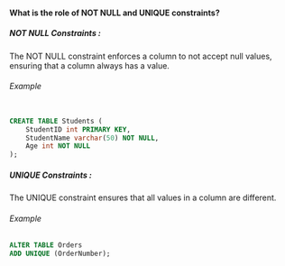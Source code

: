 #### What is the role of NOT NULL and UNIQUE constraints?

##### NOT NULL Constraints :

The NOT NULL constraint enforces a column to not accept null values, ensuring that a column always has a value.

###### Example

```sql

CREATE TABLE Students (
    StudentID int PRIMARY KEY,
    StudentName varchar(50) NOT NULL,
    Age int NOT NULL
);
```

##### UNIQUE Constraints :

The UNIQUE constraint ensures that all values in a column are different. 

###### Example
```sql
ALTER TABLE Orders
ADD UNIQUE (OrderNumber);
```